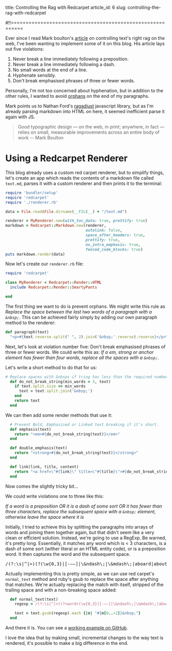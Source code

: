 title: Controlling the Rag with Redcarpet
article_id: 6
slug: controlling-the-rag-with-redcarpet

#!!==========================================================

Ever since I read Mark boulton's [article](http://24ways.org/2013/run-ragged/) on controlling text's right rag on the web, I've been wanting to implement some of it on this blog. His article lays out five violations:

1. Never break a line immediately following a preposition.
2. Never break a line immediately following a dash.
3. No small words at the end of a line.
4. Hyphenate sensibly.
5. Don't break emphasised phrases of three or fewer words.

Personally, I'm not too concerned about hyphenation, but in addition to the other rules, I wanted to avoid [orphans](http://en.wikipedia.org/wiki/Widows_and_orphans) on the end of my paragraphs.

Mark points us to Nathan Ford's [ragadjust](https://github.com/nathanford/ragadjust) javascript library, but as I'm already parsing markdown into HTML on here, it seemed inefficient parse it again with JS.


> Good typographic design — on the web, in print; anywhere, in fact — relies on small, measurable improvements across an entire body of work -- Mark Boulton

# Using a Redcarpet Renderer

This blog already uses a custom red carpet renderer, but to simplify things, let's create an app which reads the contents of a markdown file called `text.md`, parses it with a custom renderer and then prints it to the terminal:

````ruby
require 'bundler/setup'
require 'redcarpet'
require './renderer.rb'

data = File.read(File.dirname(__FILE__) + "/text.md")

renderer = MyRenderer.new(with_toc_data: true, prettify: true)
markdown = Redcarpet::Markdown.new(renderer,
                                   autolink: false,
                                   space_after_headers: true,
                                   prettify: true,
                                   no_intra_emphasis: true,
                                   fenced_code_blocks: true)
puts markdown.render(data)
````

Now let's create our `renderer.rb` file:

````ruby
require 'redcarpet'

class MyRenderer < Redcarpet::Render::HTML
  include Redcarpet::Render::SmartyPants

end
````

The first thing we want to do is prevent orphans. We might write this rule as *Replace the space between the last two words of a paragraph with a `&nbsp;`*. This can be achieved fairly simply by adding our own paragraph method to the renderer:

````ruby
def paragraph(text)
  "<p>#{text.reverse.split(" ", 2).join('&nbsp;'.reverse).reverse}</p>\n\n"
````

Next, let's look at violation number five: Don't break emphasised phrases of three or fewer words. We could write this as: *If a em, strong or anchor element has fewer than four words, replace all the spaces with a `&nbsp;`*.

Let's write a short method to do that for us:

````ruby
# Replace spaces with &nbsps if tring has less than the required number of words
  def do_not_break_string(min_words = 3, text)
    if text.split.size <= min_words
      text = text.split.join('&nbsp;')
    end
    return text
  end
````

We can then add some render methods that use it:

````ruby
  # Prevent Bold, Emphasised or Linked text breaking if it's short.
  def emphasis(text)
    return "<em>#{do_not_break_string(text)}</em>"
  end

  def double_emphasis(text)
    return "<strong>#{do_not_break_string(text)}</strong>"
  end

  def link(link, title, content)
    return "<a href=\"#{link}\" title=\"#{title}\">#{do_not_break_string(content)}</a>"
  end
````

Now comes the slightly tricky bit...

We could write violations one to three like this:

*If a word is a preposition OR it is a dash of some sort OR it has fewer than three characters, replace the subsequent space with a `&nbsp;` element, otherwise leave the space where it is*

Initially, I tried to achieve this by splitting the paragraphs into arrays of words and joining them together again, but that didn't seem like a very clean or efficient solution. Instead, we're going to use a RegExp. Be warned, it's pretty long. Essentially, it matches any word which is < 3 characters, is a dash of some sort (wither literal or an HTML entity code), or is a preposition word. It then captures the word and the subsequent space.

<pre class="u-code">
/(?:\s|^|>)(?<word>(\w{0,3}|[-–—]|\&ndash\;|\&mdash\;|aboard|about|above|across|after|against|along|amid|among|anti|around|before|behind|below|beneath|beside|besides|between|beyond|concerning|considering|despite|down|during|except|excepting|excluding|following|from|inside|into|like|minus|near|onto|opposite|outside|over|past|plus|regarding|round|save|since|than|that|this|through|toward|towards|under|underneath|unlike|until|upon|versus|with|within|without)(?<space>\s))/i
</pre>

Actually implementing this is pretty simple, as we can use red carpet's `normal_text` method and ruby's gsub to replace the space after anything that matches. We're actually replacing the match with itself, stripped of the trailing space and with a non-breaking space added:

````ruby
  def normal_text(text)
    regexp = /(?:\s|^|>)(?<word>(\w{0,3}|[-–—]|\&ndash\;|\&mdash\;|aboard|about|above|across|after|against|along|amid|among|anti|around|before|behind|below|beneath|beside|besides|between|beyond|concerning|considering|despite|down|during|except|excepting|excluding|following|from|inside|into|like|minus|near|onto|opposite|outside|over|past|plus|regarding|round|save|since|than|that|this|through|toward|towards|under|underneath|unlike|until|upon|versus|with|within|without)(?<space>\s))/i

    text = text.gsub(regexp).each {|m| "#{m[0..-2]}&nbsp;"}
  end
````

And there it is. You can see a [working example on GitHub](https://github.com/dannysmith/ragged_redcarpet).

I love the idea that by making small, incremental changes to the way text is rendered, it's possible to make a big difference in the end.
